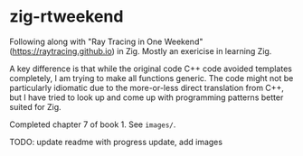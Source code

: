 # zig-rtweekend
Following along with "Ray Tracing in One Weekend" (https://raytracing.github.io) in Zig. Mostly an exericise in learning Zig.

A key difference is that while the original code C++ code avoided
templates completely, I am trying to make all functions generic.
The code might not be particularly idiomatic due to the more-or-less
direct translation from C++, but I have tried to look up and come up
with programming patterns better suited for Zig.

Completed chapter 7 of book 1. See `images/`.

TODO: update readme with progress update, add images
